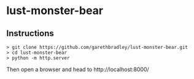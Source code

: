 # lust-monster-bear

## Instructions
```
> git clone https://github.com/garethbradley/lust-monster-bear.git
> cd lust-monster-bear
> python -m http.server
```

Then open a browser and head to http://localhost:8000/
